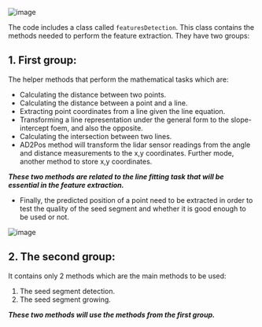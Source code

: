 ![image](https://user-images.githubusercontent.com/91827137/210156800-b78760f3-c750-46a0-b77f-6461cdb08f90.png)

The code includes a class called `featuresDetection`. This class contains the methods needed to perform the feature extraction. They have two groups:
## 1. First group:
The helper methods that perform the mathematical tasks which are:
- Calculating the distance between two points.
- Calculating the distance between a point and a line.
- Extracting point coordinates from a line given the line equation.
- Transforming a line representation under the general form to the slope-intercept foem, and also the opposite.
- Calculating the intersection between two lines.
- AD2Pos method will transform the lidar sensor readings from the angle and distance measurements to the x,y coordinates. Further mode, another method to store x,y coordinates.

***These two methods are related to the line fitting task that will be essential in the feature extraction.***

- Finally, the predicted position of a point need to be extracted in order to test the quality of the seed segment and whether it is good enough to be used or not.

![image](https://user-images.githubusercontent.com/91827137/210156778-b6f827d8-5392-4fbd-8bfd-206db672c2e3.png)

## 2. The second group:
It contains only 2 methods which are the main methods to be used:
1. The seed segment detection.
2. The seed segment growing.

***These two methods will use the methods from the first group.***
